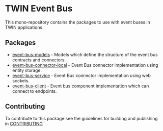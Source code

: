 # TWIN Event Bus

This mono-repository contains the packages to use with event buses in TWIN applications.

## Packages

- [event-bus-models](packages/event-bus-models/README.md) - Models which define the structure of the event bus contracts and connectors.
- [event-bus-connector-local](packages/event-bus-connector-local/README.md) - Event Bus connector implementation using entity storage.
- [event-bus-service](packages/event-bus-service/README.md) - Event Bus connector implementation using web sockets.
- [event-bus-client](packages/event-bus-client/README.md) - Event bus component implementation which can connect to endpoints.

## Contributing

To contribute to this package see the guidelines for building and publishing in [CONTRIBUTING](./CONTRIBUTING.md)
